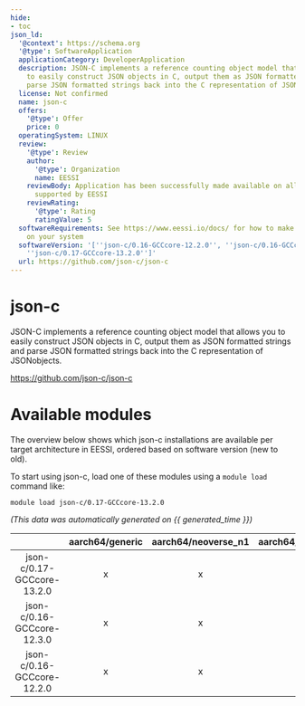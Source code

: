 ```yaml
---
hide:
- toc
json_ld:
  '@context': https://schema.org
  '@type': SoftwareApplication
  applicationCategory: DeveloperApplication
  description: JSON-C implements a reference counting object model that allows you
    to easily construct JSON objects in C, output them as JSON formatted strings and
    parse JSON formatted strings back into the C representation of JSONobjects.
  license: Not confirmed
  name: json-c
  offers:
    '@type': Offer
    price: 0
  operatingSystem: LINUX
  review:
    '@type': Review
    author:
      '@type': Organization
      name: EESSI
    reviewBody: Application has been successfully made available on all architectures
      supported by EESSI
    reviewRating:
      '@type': Rating
      ratingValue: 5
  softwareRequirements: See https://www.eessi.io/docs/ for how to make EESSI available
    on your system
  softwareVersion: '[''json-c/0.16-GCCcore-12.2.0'', ''json-c/0.16-GCCcore-12.3.0'',
    ''json-c/0.17-GCCcore-13.2.0'']'
  url: https://github.com/json-c/json-c
---
```


json-c
======


JSON-C implements a reference counting object model that allows you to easily construct JSON objects in C, output them as JSON formatted strings and parse JSON formatted strings back into the C representation of JSONobjects.

https://github.com/json-c/json-c
# Available modules


The overview below shows which json-c installations are available per target architecture in EESSI, ordered based on software version (new to old).

To start using json-c, load one of these modules using a `module load` command like:

```shell
module load json-c/0.17-GCCcore-13.2.0
```

*(This data was automatically generated on {{ generated_time }})*  

| |aarch64/generic|aarch64/neoverse_n1|aarch64/neoverse_v1|x86_64/generic|x86_64/amd/zen2|x86_64/amd/zen3|x86_64/amd/zen4|x86_64/intel/haswell|x86_64/intel/sapphirerapids|x86_64/intel/skylake_avx512|
| :---: | :---: | :---: | :---: | :---: | :---: | :---: | :---: | :---: | :---: | :---: |
|json-c/0.17-GCCcore-13.2.0|x|x|x|x|x|x|x|x|-|x|
|json-c/0.16-GCCcore-12.3.0|x|x|x|x|x|x|x|x|-|x|
|json-c/0.16-GCCcore-12.2.0|x|x|x|x|x|x|x|x|-|x|
